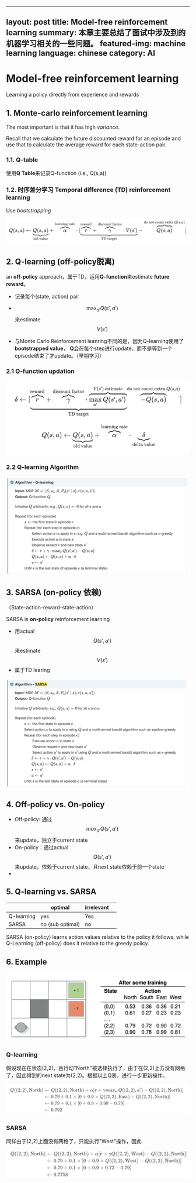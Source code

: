 
---
layout: post
title: Model-free reinforcement learning
summary: 本章主要总结了面试中涉及到的机器学习相关的一些问题。
featured-img: machine learning
language: chinese 
category: AI
---
# Model-free reinforcement learning

Learning a policy directly from experience and rewards

 

## 1. Monte-carlo reinforcement learning

The most important is that it has high *variance*.

Recall that we calculate the future discounted reward for an episode and use that to calculate the average reward for each state-action pair.

### 1.1. Q-table

使用**Q Table**来记录Q-function (i.e., Q(s,a))

### 1.2. 时序差分学习 Temporal difference (TD) reinforcement learning

Use *bootstrapping*

![image-48](/assets/img/post_img/48.png)

## 2. Q-learning (off-policy脱离)

an **off-policy** approach，属于TD，运用**Q-function**来estimate **future reward**。

- 记录每个(state, action) pair

- $$\max_{a'}Q(s',a')$$来estimate $$V(s')$$
- 与Monte Carlo Reinforcement leanring不同的是，因为Q-learning使用了**bootstrapped value**， **Q**会在每个step进行update，而不是等到一个episode结束了才update。（早期学习）

### 2.1 **Q-function updation**

![image-49](/assets/img/post_img/49.png)

### 2.2 Q-learning Algorithm 

![image-50](/assets/img/post_img/50.png)



## 3. SARSA (on-policy 依赖)

（State-action-reward-state-action）

SARSA is **on-policy** reinforcement learning

- 用actual $$Q(s', a')$$来estimate $$V(s')$$
- 属于TD learing

![image-51](/assets/img/post_img/51.png)



## 4. Off-policy vs. On-policy

- Off-policy: 通过$$max_{a'}Q(s', a')$$来update，独立于current state
- On-policy：通过actual $$Q(s', a')$$来update，依赖于current state，且next state依赖于前一个state
- 

## 5. Q-learning vs. SARSA

|            | optimal          | irrelevant |      |
| ---------- | ---------------- | ---------- | ---- |
| Q-learning | yes              | Yes        |      |
| SARSA      | no (sub optimal) | no         |      |

SARSA (on-policy) learns action values relative to the policy it follows, while Q-Learning (off-policy) does it relative to the greedy policy.

## 6. Example

![image-52](/assets/img/post_img/52.png)



### Q-learning

假设现在在状态(2,2)，且行动"North"被选择执行了，由于在(2,2)上方没有网格了，因此得到的next state为(2,2)。根据以上Q表，进行一步更新操作。

![image-53](/assets/img/post_img/53.png)

### SARSA

同样由于(2,2)上面没有网格了，只能执行"West"操作，因此

![image-54](/assets/img/post_img/54.png)